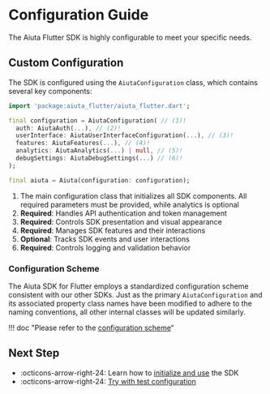 # Configuration Guide

The Aiuta Flutter SDK is highly configurable to meet your specific needs.

## Custom Configuration

The SDK is configured using the `AiutaConfiguration` class, which contains several key components:

```dart
import 'package:aiuta_flutter/aiuta_flutter.dart';

final configuration = AiutaConfiguration( // (1)!
  auth: AiutaAuth(...), // (2)!
  userInterface: AiutaUserInterfaceConfiguration(...), // (3)!
  features: AiutaFeatures(...), // (4)!
  analytics: AiutaAnalytics(...) | null, // (5)!
  debugSettings: AiutaDebugSettings(...) // (6)!
);

final aiuta = Aiuta(configuration: configuration);
```

1. The main configuration class that initializes all SDK components. All required parameters must be provided, while analytics is optional
2. __Required__: Handles API authentication and token management
3. __Required__: Controls SDK presentation and visual appearance
4. __Required__: Manages SDK features and their interactions
5. __Optional__: Tracks SDK events and user interactions
6. __Required__: Controls logging and validation behavior

### Configuration Scheme

The Aiuta SDK for Flutter employs a standardized configuration scheme consistent with our other SDKs. Just as the primary `AiutaConfiguration` and its associated property class names have been modified to adhere to the naming conventions, all other internal classes will be updated similarly.

!!! doc "Please refer to the [configuration scheme](/sdk/developer/configuration/index.md)"

## Next Step

<div class="grid cards" markdown>

- :octicons-arrow-right-24: Learn how to [initialize and use](/sdk/flutter/basic-usage.md) the SDK
- :octicons-arrow-right-24: [Try with test configuration](/sdk/flutter/quick-test.md)

</div>
